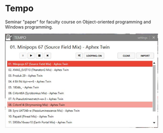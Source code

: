Tempo
=====
Seminar "paper" for faculty course on Object-oriented programming and Windows programming.

![Screenshot](https://raw.githubusercontent.com/MiroslavJelaska/Tempo/master/readme-resources/screenshot.JPG)
